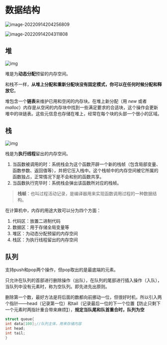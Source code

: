 # 数据结构

![image-20220914204256809](C:\Users\Monica\AppData\Roaming\Typora\typora-user-images\image-20220914204256809.png)

![image-20220914204311808](C:\Users\Monica\AppData\Roaming\Typora\typora-user-images\image-20220914204311808.png)

## 堆

![img](https://ask.qcloudimg.com/http-save/yehe-2832155/wdrd4wvk8w.png?imageView2/2/w/1620)

堆是为**动态分配**预留的内存空间。

和栈不一样，**从堆上分配和重新分配块没有固定模式，你可以在任何时候分配和释放它**。

堆包含一个**链表**来维护已用和空闲的内存块。在堆上新分配（用 *new* 或者 *malloc*）内存是从空闲的内存块中找到一些满足要求的合适块，这个操作会更新堆中的块链表。这些元信息也存储在堆上，经常在每个块的头部一个很小的区域。

## 栈

![img](https://ask.qcloudimg.com/http-save/yehe-2832155/x3panemjh9.png?imageView2/2/w/1620)

栈是为**执行线程**留出的内存空间。

1. 当函数被调用的时：系统栈会为这个函数开辟一个新的栈帧（包含局部变量、函数参数、返回值等），并把它压入栈中。这个栈帧中的内存空间被它所属的函数独占，正常情况下是不会和别的函数共享。
2. 当函数执行完毕时：系统栈会弹出该函数所对应的栈帧。

> **栈帧**：也叫过程活动记录，是编译器用来实现函数调用过程的一种数据结构。

在计算机中，内存的用途大致可以分为四个方面：

1. 代码区：放置二进制代码
2. 数据区：用于存储全局变量等
3. 堆区：为动态分配预留的内存空间
4. 栈区：为执行线程留出的内存空间

## 队列

支持push和pop两个操作，但pop取出的是最底端的元素。

只允许在队列的首部进行删除操作（出队），在队列的尾部进行插入操作（入队），当队列中没有元素时，称为空队列。即先进先出原则。

删除第一个数，最好方法是将后面的数都向前挪动一位，但很好时机，所以引入两个指针——head（记录第一位）和tail（记录最后一位的下一个位置【防止只剩下一个元素时两指针重合带来麻烦】），**规定当队尾和队首重合时，队列为空**

```c++
struct queue{
int data[100];//队列主体，用来存储内容
int head;
int tail;
}
```

